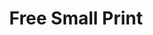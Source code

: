 ---
layout: free
title: Free Small Print
heading: Free Small Print
description: Get a free fine art print, just pay shipping and handling.
outputs: ['html']
---